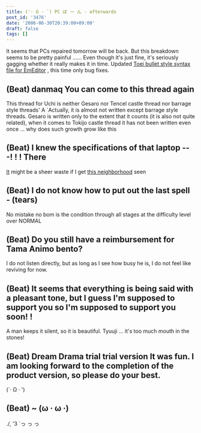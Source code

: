 ```yaml
---
title: ('· Ω · `) PC ぼ ー ん · afterwards
post_id: '3476'
date: '2006-06-30T20:39:00+09:00'
draft: false
tags: []
---
```


It seems that PCs repaired tomorrow will be back. But this breakdown seems to be pretty painful ...... Even though it's just fine, it's seriously gagging whether it really makes it in time. Updated [Toei bullet style syntax file for EmEditor](/emeditor-danmakufu) , this time only bug fixes.

## (Beat) danmaq You can come to this thread again

This thread for Uchi is neither Gesaro nor Tencel castle thread nor barrage style threads' A `Actually, it is almost not written except barrage style threads. Gesaro is written only to the extent that it counts (it is also not quite related), when it comes to Tokijo castle thread it has not been written even once ... why does such growth grow like this

## (Beat) I knew the specifications of that laptop ---! ! ! There

[It](http://www3.toshiba.co.jp/pc/catalog/ss_c/050119lu/lx_spec.htm) might be a sheer waste if I get [this neighborhood](http://www3.toshiba.co.jp/pc/catalog/ss_c/050119lu/lx_spec.htm) seen

## (Beat) I do not know how to put out the last spell - (tears)

No mistake no bom is the condition through all stages at the difficulty level over NORMAL

## (Beat) Do you still have a reimbursement for Tama Animo bento?

I do not listen directly, but as long as I see how busy he is, I do not feel like reviving for now.

## (Beat) It seems that everything is being said with a pleasant tone, but I guess I'm supposed to support you so I'm supposed to support you soon! !

A man keeps it silent, so it is beautiful. Tyuuji ... it's too much mouth in the stones!

## (Beat) Dream Drama trial trial version It was fun. I am looking forward to the completion of the product version, so please do your best.

(`· Ω · ')

## (Beat) ~ (ω · ω ·)

./, '3 `っ っ っ